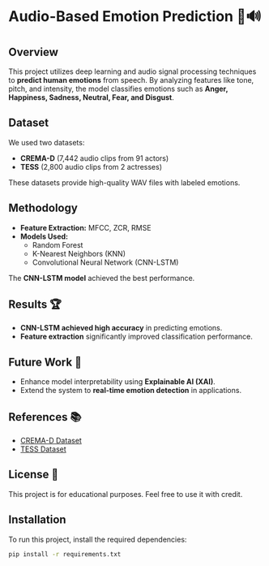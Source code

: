 # Audio-Based Emotion Prediction 🎵🔊

## Overview  
This project utilizes deep learning and audio signal processing techniques to **predict human emotions** from speech. By analyzing features like tone, pitch, and intensity, the model classifies emotions such as **Anger, Happiness, Sadness, Neutral, Fear, and Disgust**.

## Dataset  
We used two datasets:  
- **CREMA-D** (7,442 audio clips from 91 actors)  
- **TESS** (2,800 audio clips from 2 actresses)  

These datasets provide high-quality WAV files with labeled emotions.

## Methodology  
- **Feature Extraction:** MFCC, ZCR, RMSE  
- **Models Used:**  
  - Random Forest  
  - K-Nearest Neighbors (KNN)  
  - Convolutional Neural Network (CNN-LSTM)  

The **CNN-LSTM model** achieved the best performance.

## Results 🏆  
- **CNN-LSTM achieved high accuracy** in predicting emotions.  
- **Feature extraction** significantly improved classification performance.  

## Future Work 🚀  
- Enhance model interpretability using **Explainable AI (XAI)**.  
- Extend the system to **real-time emotion detection** in applications.  

## References 📚  
- [CREMA-D Dataset](https://github.com/CheyneyComputerScience/CREMA-D)  
- [TESS Dataset](https://tspace.library.utoronto.ca/handle/1807/24487)  

## License 📜  
This project is for educational purposes. Feel free to use it with credit.  


## Installation  
To run this project, install the required dependencies:  
```bash
pip install -r requirements.txt


